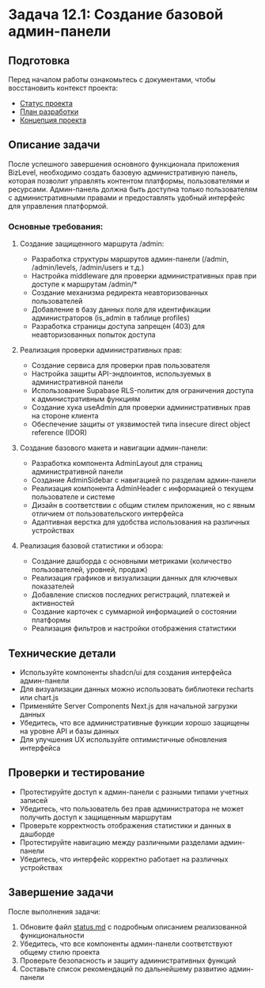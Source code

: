 # Задача 12.1: Создание базовой админ-панели

## Подготовка
Перед началом работы ознакомьтесь с документами, чтобы восстановить контекст проекта:
- [Статус проекта](../docs/status.md)
- [План разработки](../docs/development-plan.md)
- [Концепция проекта](../docs/bizlevel-concept.md)

## Описание задачи
После успешного завершения основного функционала приложения BizLevel, необходимо создать базовую административную панель, которая позволит управлять контентом платформы, пользователями и ресурсами. Админ-панель должна быть доступна только пользователям с административными правами и предоставлять удобный интерфейс для управления платформой.

### Основные требования:
1. Создание защищенного маршрута /admin:
   - Разработка структуры маршрутов админ-панели (/admin, /admin/levels, /admin/users и т.д.)
   - Настройка middleware для проверки административных прав при доступе к маршрутам /admin/*
   - Создание механизма редиректа неавторизованных пользователей
   - Добавление в базу данных поля для идентификации администраторов (is_admin в таблице profiles)
   - Разработка страницы доступа запрещен (403) для неавторизованных попыток доступа

2. Реализация проверки административных прав:
   - Создание сервиса для проверки прав пользователя
   - Настройка защиты API-эндпоинтов, используемых в административной панели
   - Использование Supabase RLS-политик для ограничения доступа к административным функциям
   - Создание хука useAdmin для проверки административных прав на стороне клиента
   - Обеспечение защиты от уязвимостей типа insecure direct object reference (IDOR)

3. Создание базового макета и навигации админ-панели:
   - Разработка компонента AdminLayout для страниц административной панели
   - Создание AdminSidebar с навигацией по разделам админ-панели
   - Реализация компонента AdminHeader с информацией о текущем пользователе и системе
   - Дизайн в соответствии с общим стилем приложения, но с явным отличием от пользовательского интерфейса
   - Адаптивная верстка для удобства использования на различных устройствах

4. Реализация базовой статистики и обзора:
   - Создание дашборда с основными метриками (количество пользователей, уровней, продаж)
   - Реализация графиков и визуализации данных для ключевых показателей
   - Добавление списков последних регистраций, платежей и активностей
   - Создание карточек с суммарной информацией о состоянии платформы
   - Реализация фильтров и настройки отображения статистики

## Технические детали
- Используйте компоненты shadcn/ui для создания интерфейса админ-панели
- Для визуализации данных можно использовать библиотеки recharts или chart.js
- Применяйте Server Components Next.js для начальной загрузки данных
- Убедитесь, что все административные функции хорошо защищены на уровне API и базы данных
- Для улучшения UX используйте оптимистичные обновления интерфейса

## Проверки и тестирование
- Протестируйте доступ к админ-панели с разными типами учетных записей
- Убедитесь, что пользователь без прав администратора не может получить доступ к защищенным маршрутам
- Проверьте корректность отображения статистики и данных в дашборде
- Протестируйте навигацию между различными разделами админ-панели
- Убедитесь, что интерфейс корректно работает на различных устройствах

## Завершение задачи
После выполнения задачи:
1. Обновите файл [status.md](../docs/status.md) с подробным описанием реализованной функциональности
2. Убедитесь, что все компоненты админ-панели соответствуют общему стилю проекта
3. Проверьте безопасность и защиту административных функций
4. Составьте список рекомендаций по дальнейшему развитию админ-панели 